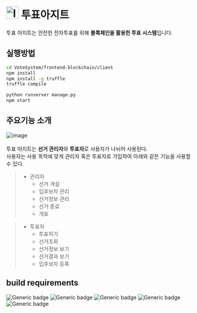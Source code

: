 # <img width="33" alt="logo" src="https://user-images.githubusercontent.com/80964004/155874809-cf871a75-e302-4031-9064-c8037a9c47d3.png"> 투표아지트 


투표 아지트는 안전한 전자투표를 위해 **블록체인을 활용한 투표 시스템**입니다.

## 실행방법

```bash
cd VoteSystem/frontend-blockchain/client
npm install
npm install -g truffle
truffle compile

python runserver manage.py
npm start
```

## 주요기능 소개
![image](https://user-images.githubusercontent.com/80963996/155933631-ec9a322f-0070-4599-8e14-42e52e2a57a5.png) <br><br>
투표 아지트는 **선거 관리자**와 **투표자**로 사용자가 나뉘어 사용된다. <br>
사용자는 사용 목적에 맞게 관리자 혹은 투표자로 가입하여 아래와 같은 기능을 사용할 수 있다.


> - 관리자
>   - 선거 개설
>   - 입후보자 관리
>   - 선거정보 관리
>   - 선거 종료
>   - 개표

> - 투표자
>   - 투표하기
>   - 선거조회
>   - 선거정보 보기
>   - 선거결과 보기
>   - 입후보자 등록

## build requirements

![Generic badge](https://img.shields.io/badge/python-3.8-f2e164.svg?logo=python&logoColor=f2e164)
![Generic badge](https://img.shields.io/badge/django-3.2.9-75b88c.svg?logo=django&logoColor=75b88c)
![Generic badge](https://img.shields.io/badge/react-17.0.2-97d6f8.svg?logo=react&logoColor=97d6f8)
![Generic badge](https://img.shields.io/badge/MySQL-8.0.24-d99734.svg?logo=mysql&logoColor=d99734)
![Generic badge](https://img.shields.io/badge/mui-4.12.3-4e67e6.svg?logo=mui&logoColor=4e67e6)
